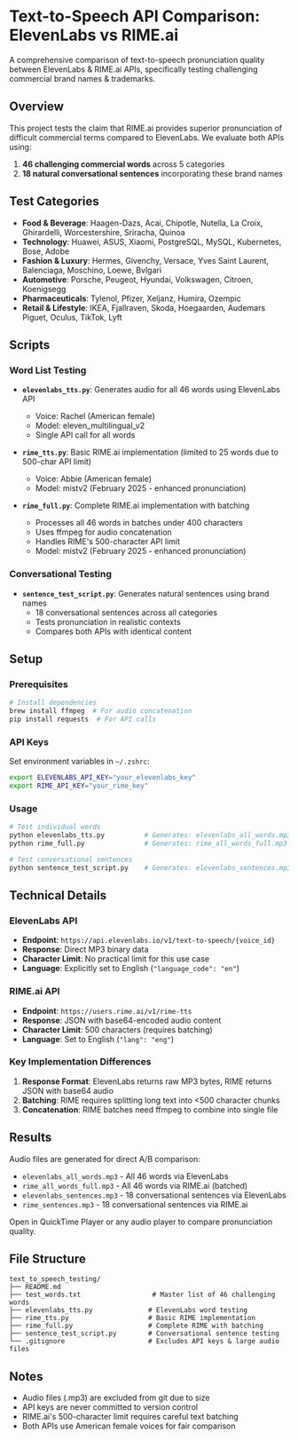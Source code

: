 # Text-to-Speech API Comparison: ElevenLabs vs RIME.ai

A comprehensive comparison of text-to-speech pronunciation quality between ElevenLabs & RIME.ai APIs, specifically testing challenging commercial brand names & trademarks.

## Overview

This project tests the claim that RIME.ai provides superior pronunciation of difficult commercial terms compared to ElevenLabs. We evaluate both APIs using:

1. **46 challenging commercial words** across 5 categories
2. **18 natural conversational sentences** incorporating these brand names

## Test Categories

- **Food & Beverage**: Haagen-Dazs, Acai, Chipotle, Nutella, La Croix, Ghirardelli, Worcestershire, Sriracha, Quinoa
- **Technology**: Huawei, ASUS, Xiaomi, PostgreSQL, MySQL, Kubernetes, Bose, Adobe
- **Fashion & Luxury**: Hermes, Givenchy, Versace, Yves Saint Laurent, Balenciaga, Moschino, Loewe, Bvlgari
- **Automotive**: Porsche, Peugeot, Hyundai, Volkswagen, Citroen, Koenigsegg
- **Pharmaceuticals**: Tylenol, Pfizer, Xeljanz, Humira, Ozempic
- **Retail & Lifestyle**: IKEA, Fjallraven, Skoda, Hoegaarden, Audemars Piguet, Oculus, TikTok, Lyft

## Scripts

### Word List Testing

- **`elevenlabs_tts.py`**: Generates audio for all 46 words using ElevenLabs API
  - Voice: Rachel (American female)
  - Model: eleven_multilingual_v2
  - Single API call for all words

- **`rime_tts.py`**: Basic RIME.ai implementation (limited to 25 words due to 500-char API limit)
  - Voice: Abbie (American female)
  - Model: mistv2 (February 2025 - enhanced pronunciation)

- **`rime_full.py`**: Complete RIME.ai implementation with batching
  - Processes all 46 words in batches under 400 characters
  - Uses ffmpeg for audio concatenation
  - Handles RIME's 500-character API limit
  - Model: mistv2 (February 2025 - enhanced pronunciation)

### Conversational Testing

- **`sentence_test_script.py`**: Generates natural sentences using brand names
  - 18 conversational sentences across all categories
  - Tests pronunciation in realistic contexts
  - Compares both APIs with identical content

## Setup

### Prerequisites

```bash
# Install dependencies
brew install ffmpeg  # For audio concatenation
pip install requests  # For API calls
```

### API Keys

Set environment variables in `~/.zshrc`:

```bash
export ELEVENLABS_API_KEY="your_elevenlabs_key"
export RIME_API_KEY="your_rime_key"
```

### Usage

```bash
# Test individual words
python elevenlabs_tts.py          # Generates: elevenlabs_all_words.mp3
python rime_full.py               # Generates: rime_all_words_full.mp3

# Test conversational sentences
python sentence_test_script.py    # Generates: elevenlabs_sentences.mp3 & rime_sentences.mp3
```

## Technical Details

### ElevenLabs API
- **Endpoint**: `https://api.elevenlabs.io/v1/text-to-speech/{voice_id}`
- **Response**: Direct MP3 binary data
- **Character Limit**: No practical limit for this use case
- **Language**: Explicitly set to English (`"language_code": "en"`)

### RIME.ai API
- **Endpoint**: `https://users.rime.ai/v1/rime-tts`
- **Response**: JSON with base64-encoded audio content
- **Character Limit**: 500 characters (requires batching)
- **Language**: Set to English (`"lang": "eng"`)

### Key Implementation Differences

1. **Response Format**: ElevenLabs returns raw MP3 bytes, RIME returns JSON with base64 audio
2. **Batching**: RIME requires splitting long text into <500 character chunks
3. **Concatenation**: RIME batches need ffmpeg to combine into single file

## Results

Audio files are generated for direct A/B comparison:

- `elevenlabs_all_words.mp3` - All 46 words via ElevenLabs
- `rime_all_words_full.mp3` - All 46 words via RIME.ai (batched)
- `elevenlabs_sentences.mp3` - 18 conversational sentences via ElevenLabs
- `rime_sentences.mp3` - 18 conversational sentences via RIME.ai

Open in QuickTime Player or any audio player to compare pronunciation quality.

## File Structure

```
text_to_speech_testing/
├── README.md
├── test_words.txt                  # Master list of 46 challenging words
├── elevenlabs_tts.py              # ElevenLabs word testing
├── rime_tts.py                    # Basic RIME implementation
├── rime_full.py                   # Complete RIME with batching
├── sentence_test_script.py        # Conversational sentence testing
└── .gitignore                     # Excludes API keys & large audio files
```

## Notes

- Audio files (.mp3) are excluded from git due to size
- API keys are never committed to version control
- RIME.ai's 500-character limit requires careful text batching
- Both APIs use American female voices for fair comparison